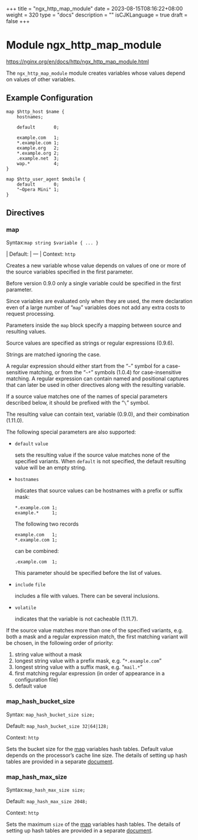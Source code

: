 +++
title = "ngx_http_map_module"
date = 2023-08-15T08:16:22+08:00
weight = 320
type = "docs"
description = ""
isCJKLanguage = true
draft = false
+++

# Module ngx_http_map_module

https://nginx.org/en/docs/http/ngx_http_map_module.html



The `ngx_http_map_module` module creates variables whose values depend on values of other variables.



## Example Configuration



```
map $http_host $name {
    hostnames;

    default       0;

    example.com   1;
    *.example.com 1;
    example.org   2;
    *.example.org 2;
    .example.net  3;
    wap.*         4;
}

map $http_user_agent $mobile {
    default       0;
    "~Opera Mini" 1;
}
```





## Directives



### map

  Syntax:`map string $variable { ... }`

| Default: | —                              |
  Context: `http`


Creates a new variable whose value depends on values of one or more of the source variables specified in the first parameter.

Before version 0.9.0 only a single variable could be specified in the first parameter.





Since variables are evaluated only when they are used, the mere declaration even of a large number of “`map`” variables does not add any extra costs to request processing.



Parameters inside the `map` block specify a mapping between source and resulting values.

Source values are specified as strings or regular expressions (0.9.6).

Strings are matched ignoring the case.

A regular expression should either start from the “`~`” symbol for a case-sensitive matching, or from the “`~*`” symbols (1.0.4) for case-insensitive matching. A regular expression can contain named and positional captures that can later be used in other directives along with the resulting variable.

If a source value matches one of the names of special parameters described below, it should be prefixed with the “`\`” symbol.

The resulting value can contain text, variable (0.9.0), and their combination (1.11.0).

The following special parameters are also supported:

- `default` `value`

  sets the resulting value if the source value matches none of the specified variants. When `default` is not specified, the default resulting value will be an empty string.

- `hostnames`

  indicates that source values can be hostnames with a prefix or suffix mask:

  ```
  *.example.com 1;
  example.*     1;
  ```

  The following two records

  ```
  example.com   1;
  *.example.com 1;
  ```

  can be combined:

  ```
  .example.com  1;
  ```

  This parameter should be specified before the list of values.

- `include` `file`

  includes a file with values. There can be several inclusions.

- `volatile`

  indicates that the variable is not cacheable (1.11.7).



If the source value matches more than one of the specified variants, e.g. both a mask and a regular expression match, the first matching variant will be chosen, in the following order of priority:

1. string value without a mask
2. longest string value with a prefix mask, e.g. “`*.example.com`”
3. longest string value with a suffix mask, e.g. “`mail.*`”
4. first matching regular expression (in order of appearance in a configuration file)
5. default value





### map_hash_bucket_size

  Syntax:  `map_hash_bucket_size size;`

  Default: `map_hash_bucket_size 32|64|128;`

  Context: `http`


Sets the bucket size for the [map](https://nginx.org/en/docs/http/ngx_http_map_module.html#map) variables hash tables. Default value depends on the processor’s cache line size. The details of setting up hash tables are provided in a separate [document](https://nginx.org/en/docs/hash.html).



### map_hash_max_size

  Syntax:`map_hash_max_size size;`

  Default: `map_hash_max_size 2048;`

  Context: `http`


Sets the maximum `size` of the [map](https://nginx.org/en/docs/http/ngx_http_map_module.html#map) variables hash tables. The details of setting up hash tables are provided in a separate [document](https://nginx.org/en/docs/hash.html).